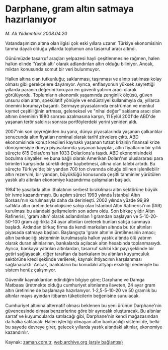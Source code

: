 # Darphane, gram altın satmaya hazırlanıyor

*M. Ali Yıldırımtürk 2008.04.20*

<tr><td class="metin" colspan="2" style="padding-top: 20px; padding-left: 5px; padding-right: 10px;">Vatandaşımızın altına olan ilgisi çok eski yıllara uzanır. Türkiye ekonomisinin tarıma dayalı olduğu yıllarda toplumun ana tasarruf aracı altındı.</td></tr><tr><td class="metin" colspan="2" style="padding-top: 20px; padding-left: 5px; padding-right: 10px;"><p>Günümüzde tasarruf araçları yelpazesi hayli çeşitlenmesine rağmen, halen halkın elinde 'Yastık altı' olarak adlandırılan altın olduğu biliniyor. Ancak, miktarı konusunda somut bir veri bulunmuyor. 
<p>Halkın altına olan tutkunluğu; saklanması, taşınması ve alınıp satılması kolay olması gibi gerekçelere dayanıyor. Ayrıca, enflasyonun yüksek seyrettiği yıllarda paranın değerini koruyan en güvenli yatırım aracı olarak görülüyordu. Toplumların ekonomik yaşamında zenginlik ölçüsü, güven unsuru olan altın, spekülatif yönüyle ve endüstriyel kullanımıyla da, yıllarca önemini korumayı başardı. Sermaye piyasalarında enstrüman ve menkul kıymet çeşitliliğinin artması, geleneksel ve "nihai değer" saklama aracı olan altının öneminin 1980 sonrası azalmasına karşın, 11 Eylül 2001'de ABD'de yaşanan terör saldırısı sonrası portföylerdeki yerini yeniden aldı. 
<p>2007'nin son çeyreğinden bu yana, dünya piyasalarında yaşanan çalkantılar sonucunda altın fiyatları nominal olarak tarihî zirvelere çıktı. ABD ekonomisinde konut kredileri kaynaklı yaşanan tutsat krizinin finansal krize dönüşmesiyle dünya piyasalarında yaşanan kayıplar, altın fiyatlarını bir yıllık süreçte 615 Dolar/ons'tan 1033 Dolar/ons'a taşıdı. ABD ekonomisindeki bozulma sinyalleri ve buna bağlı olarak Amerikan Doları'nın uluslararası para birimleri karşısında sürekli değer kaybetmesi, altına olan talebi artırdı. Bu süreçte Türkiye'de; bir yandan 700 ton civarında olduğu bilinen işlenilebilir altın rezervini, bir yandan, büyüklüğü konusunda çeşitli tahminler yürütülen yastık altı altınları ekonomiye kazandırma çalışmaları başladı.
<p>1984'te yasalarla altın ithalatının serbest bırakılması altın sektörüne büyük bir ivme kazandırmıştı. Bu açılım süreci 1993 yılında İstanbul Altın Borsası'nın kurulmasıyla daha da derinleşti. 2002 yılında yüzde 99,99 saflıkta altın üretim teknolojisine sahip olan İstanbul Altın Rafinerisi'nin (İAR) kurulması bu alandaki gelişmelerin son adımı oldu. Son birkaç yıldır Altın Rafinerisi, 'gram altın' olarak adlandırılan 1 gramdan başlayan ve 5-10-20-50-100 gram ağırlıkta 24 ayar altınları üreterek bunları satışa sunmaya başladı. Ardından birkaç firma da kendi markaları altında bu tür altınları piyasada satmaya başladı. Başlangıçta 'gram altın'ın üretilmesinin amacı; altın bankacılığı sisteminin kurulmasıyla halkın yastık altında ölü yatırım olarak duran altınlarının, bankalarda açılacak altın hesabında toplanmasıydı. Ayrıca, bankaya yatırılan altınlardan, tasarruf sahibi kâr payı şeklinde bir getiri sağlayacak, diğer taraftan da bankaların bu altınları kuyumculuk sektörüne kredi şeklinde verilerek, kaynak ihtiyacının karşılanması sağlanacaktı. Ancak, bankaların bu konudaki altyapı eksikliği nedeniyle bu sistem henüz çalışmıyor.
<p>Güvenilir kaynaklardan edindiğim bilgiye göre; Darphane ve Damga Matbaası üretmekte olduğu cumhuriyet altınlarına ilaveten, 24 ayar gram altın üretimine de başlamaya hazırlanıyor. 1-2,5-5-10-20 ve 50 gramlık bu altınlar mayıs ayından itibaren tüketicilerin beğenisine sunulacak. 
<p>Cumhuriyet altınına alternatif olması beklenen bu yeni ürünün Darphane'nin güvencesinde olması benzerlerine göre bir ayrıcalık oluşturacak. Bu altınlar sarraf ve kuyumcularda satılacağı gibi, Darphane'nin kendi mağazasından da halka satılacak. Halen işlerliği olmayan altın bankacılığı sistemi de, belki bu sayede devreye girer, gelecek yıllarda yastık altındaki altınlar, ekonomiye kazandırılır. <br/></p></p></p></p></p></p></td></tr>

Kaynak: [zaman.com.tr](http://zaman.com.tr/yazar.do?yazino=679013), [web.archive.org (arşiv bağlantısı)](http://web.archive.org/web/20080621225124/http://www.zaman.com.tr:80/yazar.do?yazino=679013)
